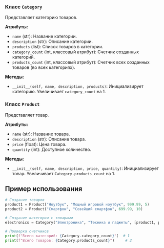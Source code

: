 ### Класс `Category`
Представляет категорию товаров.

**Атрибуты:**
- `name` (str): Название категории.
- `description` (str): Описание категории.
- `products` (list): Список товаров в категории.
- `category_count` (int, классовый атрибут): Счетчик созданных категорий.
- `products_count` (int, классовый атрибут): Счетчик всех созданных товаров (во всех категориях).

**Методы:**
- `__init__(self, name, description, products)`: Инициализирует категорию. Увеличивает `category_count` на 1.

### Класс `Product`
Представляет товар.

**Атрибуты:**
- `name` (str): Название товара.
- `description` (str): Описание товара.
- `price` (float): Цена товара.
- `quantity` (int): Доступное количество.

**Методы:**
- `__init__(self, name, description, price, quantity)`: Инициализирует товар. Увеличивает `Category.products_count` на 1.

## Пример использования

```python
# Создание товаров
product1 = Product("Ноутбук", "Мощный игровой ноутбук", 999.99, 5)
product2 = Product("Смартфон", "Совейший смартфон", 699.99, 10)

# Создание категории с товарами
electronics = Category("Электроника", "Техника и гаджеты", [product1, product2])

# Проверка счетчиков
print(f"Всего категорий: {Category.category_count}")  # 1
print(f"Всего товаров: {Category.products_count}")     # 2